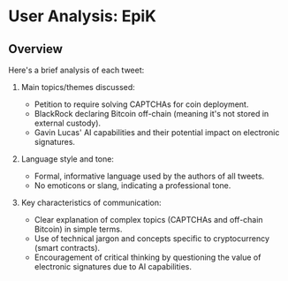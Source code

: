 # User Analysis: EpiK

## Overview

Here's a brief analysis of each tweet:

1. Main topics/themes discussed:
   - Petition to require solving CAPTCHAs for coin deployment.
   - BlackRock declaring Bitcoin off-chain (meaning it's not stored in external custody).
   - Gavin Lucas' AI capabilities and their potential impact on electronic signatures.

2. Language style and tone:
   - Formal, informative language used by the authors of all tweets.
   - No emoticons or slang, indicating a professional tone.

3. Key characteristics of communication:
   - Clear explanation of complex topics (CAPTCHAs and off-chain Bitcoin) in simple terms.
   - Use of technical jargon and concepts specific to cryptocurrency (smart contracts).
   - Encouragement of critical thinking by questioning the value of electronic signatures due to AI capabilities.